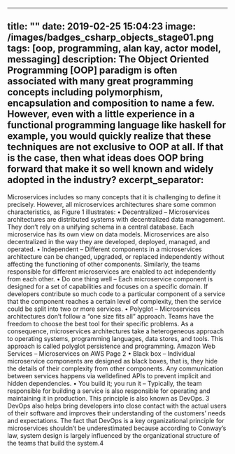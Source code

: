 
---
title:  ""
date:   2019-02-25 15:04:23
image: /images/badges_csharp_objects_stage01.png
tags: [oop, programming, alan kay, actor model, messaging]
description: The Object Oriented Programming [OOP] paradigm is often associated with many great programming concepts including polymorphism, encapsulation and composition to name a few. However, even with a little experience in a functional programming language like haskell for example, you would quickly realize that these techniques are not exclusive to OOP at all. If that is the case, then what ideas does OOP bring forward that make it so well known and widely adopted in the industry?
excerpt_separator: <!--more-->
---

Microservices includes so many concepts that it is challenging to define it
precisely. However, all microservices architectures share some common
characteristics, as Figure 1 illustrates:
• Decentralized – Microservices architectures are distributed systems
with decentralized data management. They don’t rely on a unifying
schema in a central database. Each microservice has its own view on
data models. Microservices are also decentralized in the way they are
developed, deployed, managed, and operated.
• Independent – Different components in a microservices architecture
can be changed, upgraded, or replaced independently without affecting
the functioning of other components. Similarly, the teams responsible
for different microservices are enabled to act independently from each
other.
• Do one thing well – Each microservice component is designed for a
set of capabilities and focuses on a specific domain. If developers
contribute so much code to a particular component of a service that the
component reaches a certain level of complexity, then the service could
be split into two or more services.
• Polyglot – Microservices architectures don’t follow a “one size fits all”
approach. Teams have the freedom to choose the best tool for their
specific problems. As a consequence, microservices architectures take a
heterogeneous approach to operating systems, programming languages,
data stores, and tools. This approach is called polyglot persistence and
programming.
Amazon Web Services – Microservices on AWS
Page 2
• Black box – Individual microservice components are designed as black
boxes, that is, they hide the details of their complexity from other
components. Any communication between services happens via welldefined APIs to prevent implicit and hidden dependencies.
• You build it; you run it – Typically, the team responsible for building
a service is also responsible for operating and maintaining it in
production. This principle is also known as DevOps.
3 DevOps also helps
bring developers into close contact with the actual users of their software
and improves their understanding of the customers’ needs and
expectations. The fact that DevOps is a key organizational principle for
microservices shouldn’t be underestimated because according to
Conway’s law, system design is largely influenced by the organizational
structure of the teams that build the system.4
